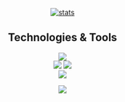 <div align=center>  
  
[![stats](https://github-readme-stats.vercel.app/api?username=jhj960918&show_icons=true)](https://github.com/anuraghazra/github-readme-stats)  

## Technologies & Tools  
![](https://img.shields.io/badge/Code-Java-informational?style=flat&logo=Java&logoColor=white&color=2bbc8a)  
![](https://img.shields.io/badge/Tools-MySQL-informational?style=flat&logo=MySQL&logoColor=white&color=2bbc8a)
![](https://img.shields.io/badge/Framework-Springboot-informational?style=flat&logo=Spring&color=white&color=2bbc8a)  
![](https://img.shields.io/badge/Framework-vue-informational?style=flat&logo=Vue&logoColor=white&color=2bbc8a)  
  
<img src="https://img.shields.io/badge/Java-3DDC84?style=flat-square&logo=Java&logoColor=white"/>

</div>
